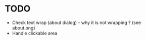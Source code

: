# TODO

- Check text wrap (about dialog) - why it is not wrapping ? (see about.png)
- Handle clickable area
